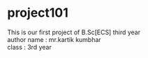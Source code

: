# project101
This is our first project of B.Sc[ECS] third year
<br>
author name : mr.kartik kumbhar
<br>
class : 3rd year
